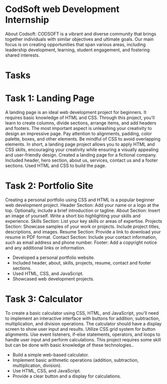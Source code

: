 # CodSoft web Development Internship
About Codsoft: CODSOFT is a vibrant and diverse community that brings together individuals with similar objectives and ultimate goals. Our main focus is on creating opportunities that span various areas, including leadership development, learning, student engagement, and fostering shared interests.

# Tasks 
# Task 1: Landing Page
A landing page is an ideal web development project for beginners. It requires basic knowledge of HTML and CSS. Through this project, you'll learn to create columns, divide sections, arrange items, and add headers and footers. The most important aspect is unleashing your creativity to design an impressive page. Pay attention to alignments, padding, color palette, boxes, and other elements. Be mindful of CSS to avoid overlapping elements. In short, a landing page project allows you to apply HTML and CSS skills, encouraging your creativity while ensuring a visually appealing and user-friendly design.
Created a landing page for a fictional company.
Included header, hero section, about us, services, contact us and a footer sections.
Used HTML and CSS to build the page.

# Task 2: Portfolio Site
Creating a personal portfolio using CSS and HTML is a popular beginner web development project.
Header Section: Add your name or a logo at the top. Optionally, include a brief introduction or tagline. 
About Section: Insert an image of yourself. Write a short bio highlighting your skills and experience. 
Skills Section: List your key skills or areas of expertise. 
Projects Section: Showcase samples of your work or projects. Include project titles, descriptions, and images. 
Resume Section: Provide a link to download your resume in PDF format. Contact Section: Include your contact information, such as email address and phone number. Footer: Add a copyright notice and any additional links or information.

- Developed a personal portfolio website.
- Included header, about, skills, projects, resume, contact and footer sections.
- Used HTML, CSS, and JavaScript.
- Showcased web development projects.

# Task 3: Calculator
To create a basic calculator using CSS, HTML, and JavaScript, you'll need to implement an interactive interface with buttons for addition, subtraction, multiplication, and division operations. The calculator should have a display screen to show user input and results. Utilize CSS grid system for button alignments. Use event listeners, if-else statements, operators, and loops to handle user input and perform calculations. This project requires some skill but can be done with basic knowledge of these technologies..

- Build a simple web-based calculator.
- Implement basic arithmetic operations (addition, subtraction, multiplication, division).
- Use HTML, CSS, and JavaScript.
- Provide a clear button and a display for calculations.
